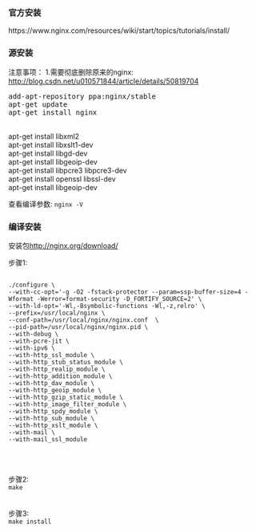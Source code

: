 <h3>官方安装</h3>
https://www.nginx.com/resources/wiki/start/topics/tutorials/install/


<h3>源安装</h3>
注意事项： 
1.需要彻底删除原来的nginx: <a href="http://blog.csdn.net/u010571844/article/details/50819704">http://blog.csdn.net/u010571844/article/details/50819704</a>
<pre>
add-apt-repository ppa:nginx/stable
apt-get update
apt-get install nginx
</pre>

<br/>
apt-get install libxml2  <br/>
apt-get install libxslt1-dev  <br/>
apt-get install libgd-dev <br/>
apt-get install libgeoip-dev <br/>
apt-get install libpcre3 libpcre3-dev <br/>
apt-get install openssl libssl-dev <br/>
apt-get install libgeoip-dev <br/>

查看编译参数: <code>nginx -V </code>
<h3>编译安装</h3>

安装包<a href="http://nginx.org/download/">http://nginx.org/download/</a><br/>

步骤1:
<pre><code> 
./configure \
--with-cc-opt='-g -O2 -fstack-protector --param=ssp-buffer-size=4 -Wformat -Werror=format-security -D_FORTIFY_SOURCE=2' \
--with-ld-opt='-Wl,-Bsymbolic-functions -Wl,-z,relro' \
--prefix=/usr/local/nginx \
--conf-path=/usr/local/nginx/nginx.conf  \
--pid-path=/usr/local/nginx/nginx.pid \
--with-debug \
--with-pcre-jit \
--with-ipv6 \
--with-http_ssl_module \
--with-http_stub_status_module \
--with-http_realip_module \
--with-http_addition_module \
--with-http_dav_module \
--with-http_geoip_module \
--with-http_gzip_static_module \
--with-http_image_filter_module \
--with-http_spdy_module \
--with-http_sub_module \
--with-http_xslt_module \
--with-mail \
--with-mail_ssl_module 

</code></pre>
<br/>
<br/>
步骤2:<code>
make 
</code>
<br/>
<br/>
步骤3:<code>
make install
</code>
